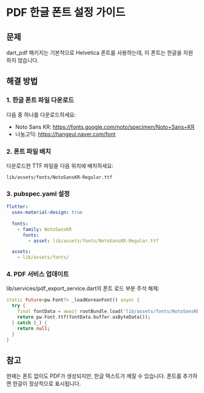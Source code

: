 # PDF 한글 폰트 설정 가이드

## 문제
dart_pdf 패키지는 기본적으로 Helvetica 폰트를 사용하는데, 이 폰트는 한글을 지원하지 않습니다.

## 해결 방법

### 1. 한글 폰트 파일 다운로드
다음 중 하나를 다운로드하세요:
- Noto Sans KR: https://fonts.google.com/noto/specimen/Noto+Sans+KR
- 나눔고딕: https://hangeul.naver.com/font

### 2. 폰트 파일 배치
다운로드한 TTF 파일을 다음 위치에 배치하세요:
```
lib/assets/fonts/NotoSansKR-Regular.ttf
```

### 3. pubspec.yaml 설정
```yaml
flutter:
  uses-material-design: true
  
  fonts:
    - family: NotoSansKR
      fonts:
        - asset: lib/assets/fonts/NotoSansKR-Regular.ttf

  assets:
    - lib/assets/fonts/
```

### 4. PDF 서비스 업데이트
lib/services/pdf_export_service.dart의 폰트 로드 부분 주석 해제:

```dart
static Future<pw.Font?> _loadKoreanFont() async {
  try {
    final fontData = await rootBundle.load('lib/assets/fonts/NotoSansKR-Regular.ttf');
    return pw.Font.ttf(fontData.buffer.asByteData());
  } catch (_) {
    return null;
  }
}
```

## 참고
현재는 폰트 없이도 PDF가 생성되지만, 한글 텍스트가 깨질 수 있습니다.
폰트를 추가하면 한글이 정상적으로 표시됩니다.

